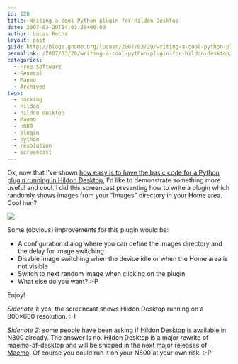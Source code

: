 ```yaml
---
id: 128
title: Writing a cool Python plugin for Hildon Desktop
date: 2007-03-29T14:03:29+00:00
author: Lucas Rocha
layout: post
guid: http://blogs.gnome.org/lucasr/2007/03/29/writing-a-cool-python-plugin-for-hildon-desktop/
permalink: /2007/03/29/writing-a-cool-python-plugin-for-hildon-desktop/
categories:
  - Free Software
  - General
  - Maemo
  - Archived
tags:
  - hacking
  - Hildon
  - hildon desktop
  - Maemo
  - n800
  - plugin
  - python
  - resolution
  - screencast
---
```

Ok, now that I've shown [how easy is to have the basic code for a Python plugin
running in Hildon Desktop](http://blogs.gnome.org/view/lucasr/2007/03/22/0),
I'd like to demonstrate something more useful and cool. I did this screencast
presenting how to write a plugin which randomly shows images from your
&#8220;Images&#8221; directory in your Home area. Cool hun?

[<img class=" alignnone" style="border: 0px initial initial;" src="http://lucasr.org/wp-content/uploads/2007/03/plugin-howto-2.png" border="0"/>](http://www.gnome.org/~lucasr/misc/hildondesktop-plugin2.ogg)

Some (obvious) improvements for this plugin would be:

  * A configuration dialog where you can define the images directory and the
  delay for image switching.
  * Disable image switching when the device idle or when the Home area is not
  visible
  * Switch to next random image when clicking on the plugin.
  * What else do you want? :-P

Enjoy!

_Sidenote 1_: yes, the screencast shows Hildon Desktop running on a
800&#215;600 resolution. :-)

_Sidenote 2_: some people have been asking if [Hildon
Desktop](https://stage.maemo.org/svn/maemo/projects/haf/trunk/hildon-desktop/)
is available in N800 already. The answer is no. Hildon Desktop is a major
rewrite of maemo-af-desktop and will be shipped in the next major releases of
[Maemo](http://www.maemo.org). Of course you could run it on your N800 at your
own risk. :-P
